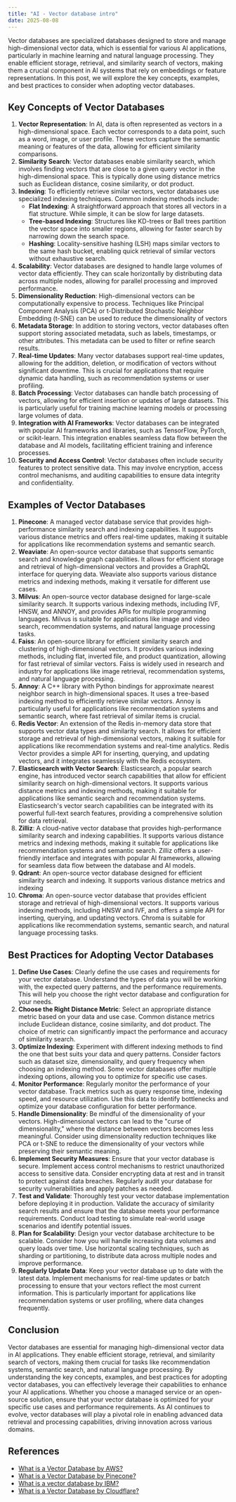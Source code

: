 ```yaml
---
title: "AI - Vector database intro"
date: 2025-08-08
---
```

Vector databases are specialized databases designed to store and manage high-dimensional vector data, which is essential for various AI applications, particularly in machine learning and natural language processing. They enable efficient storage, retrieval, and similarity search of vectors, making them a crucial component in AI systems that rely on embeddings or feature representations.
In this post, we will explore the key concepts, examples, and best practices to consider when adopting vector databases.  

## Key Concepts of Vector Databases
1. **Vector Representation**: In AI, data is often represented as vectors in a high-dimensional space. Each vector corresponds to a data point, such as a word, image, or user profile. These vectors capture the semantic meaning or features of the data, allowing for efficient similarity comparisons.
2. **Similarity Search**: Vector databases enable similarity search, which involves finding vectors that are close to a given query vector in the high-dimensional space. This is typically done using distance metrics such as Euclidean distance, cosine similarity, or dot product.
3. **Indexing**: To efficiently retrieve similar vectors, vector databases use specialized indexing techniques. Common indexing methods include:
   - **Flat Indexing**: A straightforward approach that stores all vectors in a flat structure. While simple, it can be slow for large datasets.
   - **Tree-based Indexing**: Structures like KD-trees or Ball trees partition the vector space into smaller regions, allowing for faster search by narrowing down the search space.
   - **Hashing**: Locality-sensitive hashing (LSH) maps similar vectors to the same hash bucket, enabling quick retrieval of similar vectors without exhaustive search.
4. **Scalability**: Vector databases are designed to handle large volumes of vector data efficiently. They can scale horizontally by distributing data across multiple nodes, allowing for parallel processing and improved performance.
5. **Dimensionality Reduction**: High-dimensional vectors can be computationally expensive to process. Techniques like Principal Component Analysis (PCA) or t-Distributed Stochastic Neighbor Embedding (t-SNE) can be used to reduce the dimensionality of vectors
6. **Metadata Storage**: In addition to storing vectors, vector databases often support storing associated metadata, such as labels, timestamps, or other attributes. This metadata can be used to filter or refine search results.
7. **Real-time Updates**: Many vector databases support real-time updates, allowing for the addition, deletion, or modification of vectors without significant downtime. This is crucial for applications that require dynamic data handling, such as recommendation systems or user profiling.
8. **Batch Processing**: Vector databases can handle batch processing of vectors, allowing for efficient insertion or updates of large datasets. This is particularly useful for training machine learning models or processing large volumes of data.
9. **Integration with AI Frameworks**: Vector databases can be integrated with popular AI frameworks and libraries, such as TensorFlow, PyTorch, or scikit-learn. This integration enables seamless data flow between the database and AI models, facilitating efficient training and inference processes.
10. **Security and Access Control**: Vector databases often include security features to protect sensitive data. This may involve encryption, access control mechanisms, and auditing capabilities to ensure data integrity and confidentiality.  

## Examples of Vector Databases
1. **Pinecone**: A managed vector database service that provides high-performance similarity search and indexing capabilities. It supports various distance metrics and offers real-time updates, making it suitable for applications like recommendation systems and semantic search.
2. **Weaviate**: An open-source vector database that supports semantic search and knowledge graph capabilities. It allows for efficient storage and retrieval of high-dimensional vectors and provides a GraphQL interface for querying data. Weaviate also supports various distance metrics and indexing methods, making it versatile for different use cases.
3. **Milvus**: An open-source vector database designed for large-scale similarity search. It supports various indexing methods, including IVF, HNSW, and ANNOY, and provides APIs for multiple programming languages. Milvus is suitable for applications like image and video search, recommendation systems, and natural language processing tasks.
4. **Faiss**: An open-source library for efficient similarity search and clustering of high-dimensional vectors. It provides various indexing methods, including flat, inverted file, and product quantization, allowing for fast retrieval of similar vectors. Faiss is widely used in research and industry for applications like image retrieval, recommendation systems, and natural language processing.
5. **Annoy**: A C++ library with Python bindings for approximate nearest neighbor search in high-dimensional spaces. It uses a tree-based indexing method to efficiently retrieve similar vectors. Annoy is particularly useful for applications like recommendation systems and semantic search, where fast retrieval of similar items is crucial.
6. **Redis Vector**: An extension of the Redis in-memory data store that supports vector data types and similarity search. It allows for efficient storage and retrieval of high-dimensional vectors, making it suitable for applications like recommendation systems and real-time analytics. Redis Vector provides a simple API for inserting, querying, and updating vectors, and it integrates seamlessly with the Redis ecosystem.
7. **Elasticsearch with Vector Search**: Elasticsearch, a popular search engine, has introduced vector search capabilities that allow for efficient similarity search on high-dimensional vectors. It supports various distance metrics and indexing methods, making it suitable for applications like semantic search and recommendation systems. Elasticsearch's vector search capabilities can be integrated with its powerful full-text search features, providing a comprehensive solution for data retrieval.
8. **Zilliz**: A cloud-native vector database that provides high-performance similarity search and indexing capabilities. It supports various distance metrics and indexing methods, making it suitable for applications like recommendation systems and semantic search. Zilliz offers a user-friendly interface and integrates with popular AI frameworks, allowing for seamless data flow between the database and AI models.
9. **Qdrant**: An open-source vector database designed for efficient similarity search and indexing. It supports various distance metrics and indexing
10. **Chroma**: An open-source vector database that provides efficient storage and retrieval of high-dimensional vectors. It supports various indexing methods, including HNSW and IVF, and offers a simple API for inserting, querying, and updating vectors. Chroma is suitable for applications like recommendation systems, semantic search, and natural language processing tasks.  

## Best Practices for Adopting Vector Databases
1. **Define Use Cases**: Clearly define the use cases and requirements for your vector database. Understand the types of data you will be working with, the expected query patterns, and the performance requirements. This will help you choose the right vector database and configuration for your needs.
2. **Choose the Right Distance Metric**: Select an appropriate distance metric based on your data and use case. Common distance metrics include Euclidean distance, cosine similarity, and dot product. The choice of metric can significantly impact the performance and accuracy of similarity search.
3. **Optimize Indexing**: Experiment with different indexing methods to find the one that best suits your data and query patterns. Consider factors such as dataset size, dimensionality, and query frequency when choosing an indexing method. Some vector databases offer multiple indexing options, allowing you to optimize for specific use cases.
4. **Monitor Performance**: Regularly monitor the performance of your vector database. Track metrics such as query response time, indexing speed, and resource utilization. Use this data to identify bottlenecks and optimize your database configuration for better performance.
5. **Handle Dimensionality**: Be mindful of the dimensionality of your vectors. High-dimensional vectors can lead to the "curse of dimensionality," where the distance between vectors becomes less meaningful. Consider using dimensionality reduction techniques like PCA or t-SNE to reduce the dimensionality of your vectors while preserving their semantic meaning.
6. **Implement Security Measures**: Ensure that your vector database is secure. Implement access control mechanisms to restrict unauthorized access to sensitive data. Consider encrypting data at rest and in transit to protect against data breaches. Regularly audit your database for security vulnerabilities and apply patches as needed.
7. **Test and Validate**: Thoroughly test your vector database implementation before deploying it in production. Validate the accuracy of similarity search results and ensure that the database meets your performance requirements. Conduct load testing to simulate real-world usage scenarios and identify potential issues.
8. **Plan for Scalability**: Design your vector database architecture to be scalable. Consider how you will handle increasing data volumes and query loads over time. Use horizontal scaling techniques, such as sharding or partitioning, to distribute data across multiple nodes and improve performance.
9. **Regularly Update Data**: Keep your vector database up to date with the latest data. Implement mechanisms for real-time updates or batch processing to ensure that your vectors reflect the most current information. This is particularly important for applications like recommendation systems or user profiling, where data changes frequently.  

## Conclusion
Vector databases are essential for managing high-dimensional vector data in AI applications. They enable efficient storage, retrieval, and similarity search of vectors, making them crucial for tasks like recommendation systems, semantic search, and natural language processing. By understanding the key concepts, examples, and best practices for adopting vector databases, you can effectively leverage their capabilities to enhance your AI applications. Whether you choose a managed service or an open-source solution, ensure that your vector database is optimized for your specific use cases and performance requirements. As AI continues to evolve, vector databases will play a pivotal role in enabling advanced data retrieval and processing capabilities, driving innovation across various domains.  

## References
- [What is a Vector Database by AWS?](https://aws.amazon.com/what-is/vector-databases/)
- [What is a Vector Database by Pinecone?](https://www.pinecone.io/learn/vector-database/)
- [What is a vector database by IBM?](https://www.ibm.com/think/topics/vector-database)
- [What is a Vector Database by Cloudflare?](https://www.cloudflare.com/learning/ai/what-is-vector-database/)